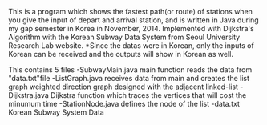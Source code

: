 This is a program which shows the fastest path(or route) of stations when you give the input of depart and arrival station, and is written in Java during my gap semester in Korea in November, 2014.
Implemented with Dijkstra's Algorithm with the Korean Subway Data System from Seoul University Research Lab website.
*Since the datas were in Korean, only the inputs of Korean can be received and the outputs will show in Korean as well.

This contains 5 files 
-SubwayMain.java
      main function
      reads the data from "data.txt"file
-ListGraph.java
      receives data from main and creates the list graph
      weighted direction graph designed with the adjacent linked-list
-Dijkstra.java
       Dijkstra function which traces the vertices that will cost the minumum time
-StationNode.java
      defines the node of the list
-data.txt
      Korean Subway System Data
